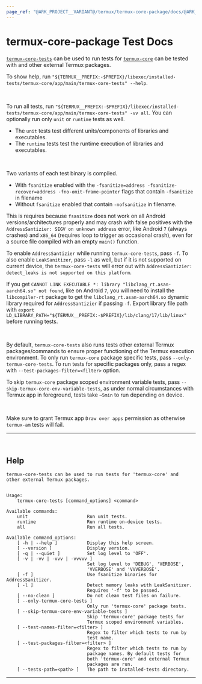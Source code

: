 ```yaml
---
page_ref: "@ARK_PROJECT__VARIANT@/termux/termux-core-package/docs/@ARK_DOC__VERSION@/developer/test/index.md"
---
```


# termux-core-package Test Docs

<!-- @ARK_DOCS__HEADER_PLACEHOLDER@ -->

[`termux-core-tests`](https://github.com/termux/termux-core-package/blob/master/app/main/tests/termux-core-tests.in) can be used to run tests for [`termux-core`](https://github.com/termux/termux-core-package) can be tested with and other external Termux packages.

To show help, run `"${TERMUX__PREFIX:-$PREFIX}/libexec/installed-tests/termux-core/app/main/termux-core-tests" --help`.

&nbsp;

To run all tests, run `"${TERMUX__PREFIX:-$PREFIX}/libexec/installed-tests/termux-core/app/main/termux-core-tests" -vv all`. You can optionally run only `unit` or `runtime` tests as well.
- The `unit` tests test different units/components of libraries and executables.
- The `runtime` tests test the runtime execution of libraries and executables.

&nbsp;

Two variants of each test binary is compiled.
- With `fsanitize` enabled with the `-fsanitize=address -fsanitize-recover=address -fno-omit-frame-pointer` flags that contain `-fsanitize` in filename
- Without `fsanitize` enabled that contain `-nofsanitize` in filename.

This is requires because `fsanitize` does not work on all Android versions/architectures properly and may crash with false positives with the `AddressSantizier: SEGV on unknown address` error, like Android `7` (always crashes) and `x86_64` (requires loop to trigger as occasional crash), even for a source file compiled with an empty `main()` function.

To enable `AddressSantizier` while running `termux-core-tests`, pass `-f`. To also enable `LeakSanitizer`, pass `-l` as well, but if it is not supported on current device, the `termux-core-tests` will error out with `AddressSantizier: detect_leaks is not supported on this platform`.

If you get `CANNOT LINK EXECUTABLE *: library "libclang_rt.asan-aarch64.so" not found`, like on Android `7`, you will need to install the `libcompiler-rt` package to get the `libclang_rt.asan-aarch64.so` dynamic library required for `AddressSantizier` if passing `-f`. Export library file path with `export LD_LIBRARY_PATH="${TERMUX__PREFIX:-$PREFIX}/lib/clang/17/lib/linux"` before running tests.

&nbsp;

By default, `termux-core-tests` also runs tests other external Termux packages/commands to ensure proper functioning of the Termux execution environment. To only run `termux-core` package specific tests, pass `--only-termux-core-tests`. To run tests for specific packages only, pass a regex with `--test-packages-filter=<filter>` option.

To skip `termux-core` package scoped environment variable tests, pass `--skip-termux-core-env-variable-tests`, as under normal circumstances with Termux app in foreground, tests take `~5min` to run depending on device.

&nbsp;

Make sure to grant Termux app `Draw over apps` permission as otherwise `termux-am` tests will fail.

---

&nbsp;





## Help

```
termux-core-tests can be used to run tests for 'termux-core' and
other external Termux packages.


Usage:
    termux-core-tests [command_options] <command>

Available commands:
    unit                      Run unit tests.
    runtime                   Run runtime on-device tests.
    all                       Run all tests.

Available command_options:
    [ -h | --help ]           Display this help screen.
    [ --version ]             Display version.
    [ -q | --quiet ]          Set log level to 'OFF'.
    [ -v | -vv | -vvv | -vvvvv ]
                              Set log level to 'DEBUG', 'VERBOSE',
                              'VVERBOSE' and 'VVVERBOSE'.
    [ -f ]                    Use fsanitize binaries for AddressSanitizer.
    [ -l ]                    Detect memory leaks with LeakSanitizer.
                              Requires '-f' to be passed.
    [ --no-clean ]            Do not clean test files on failure.
    [ --only-termux-core-tests ]
                              Only run 'termux-core' package tests.
    [ --skip-termux-core-env-variable-tests ]
                              Skip 'termux-core' package tests for
                              Termux scoped environment variables.
    [ --test-names-filter=<filter> ]
                              Regex to filter which tests to run by
                              test name.
    [ --test-packages-filter=<filter> ]
                              Regex to filter which tests to run by
                              package names. By default tests for
                              both 'termux-core' and external Termux
                              packages are run.
    [ --tests-path=<path> ]   The path to installed-tests directory.
```

---

&nbsp;
